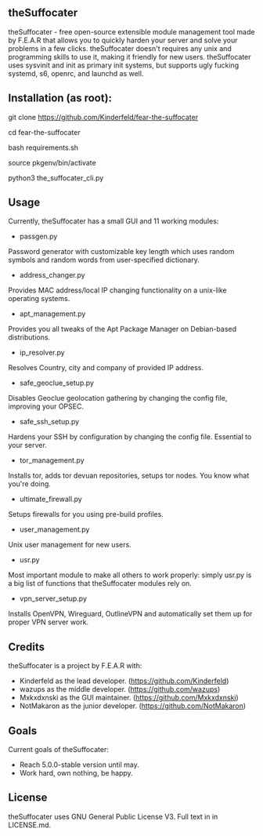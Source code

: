 ## theSuffocater

theSuffocater - free open-source extensible module management tool made by
F.E.A.R that allows you to quickly harden your server and solve your problems
in a few clicks. theSuffocater doesn't requires any unix and programming skills
to use it, making it friendly for new users. 
theSuffocater uses sysvinit and init as primary init systems,
but supports ugly fucking systemd, s6, openrc, and launchd as well. 

## Installation (as root):

git clone https://github.com/Kinderfeld/fear-the-suffocater

cd fear-the-suffocater

bash requirements.sh

source pkgenv/bin/activate

python3 the_suffocater_cli.py

## Usage

Currently, theSuffocater has a small GUI and 11 working modules:

 - passgen.py

Password generator with customizable key length which uses random symbols and random words from user-specified dictionary.
 - address_changer.py

Provides MAC address/local IP changing functionality on a unix-like operating systems. 
 - apt_management.py

Provides you all tweaks of the Apt Package Manager on Debian-based
distributions.
 - ip_resolver.py

Resolves Country, city and company of provided IP address.
 - safe_geoclue_setup.py

Disables Geoclue geolocation gathering by changing the config file, improving your OPSEC.
 - safe_ssh_setup.py

Hardens your SSH by configuration by changing the config file. Essential to your server.
 - tor_management.py

Installs tor, adds tor devuan repositories, setups tor nodes. You know what you're doing.
 - ultimate_firewall.py

Setups firewalls for you using pre-build profiles.
 - user_management.py

Unix user management for new users.
 - usr.py

Most important module to make all others to work properly: simply usr.py is a big list of functions that theSuffocater modules rely on.
 - vpn_server_setup.py

Installs OpenVPN, Wireguard, OutlineVPN and automatically set them up for proper VPN server work.

## Credits

theSuffocater is a project by F.E.A.R with:
 - Kinderfeld as the lead developer.
(https://github.com/Kinderfeld)
 - wazups as the middle developer.
(https://github.com/wazups)
 - Mxkxdxnski as the GUI maintainer.
(https://github.com/Mxkxdxnski)
 - NotMakaron as the junior developer.
(https://github.com/NotMakaron)

## Goals

Current goals of theSuffocater:
- Reach 5.0.0-stable version until may.
- Work hard, own nothing, be happy.

## License

theSuffocater uses GNU General Public License V3. Full text in in LICENSE.md.
